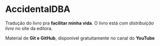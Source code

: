 # AccidentalDBA
Tradução do livro pra **facilitar minha vida**.
O livro está com *distribuição livre* no site da editora.

Material de **Git e GitHub**, disponivel gratuitamente no canal do **YouTube**
